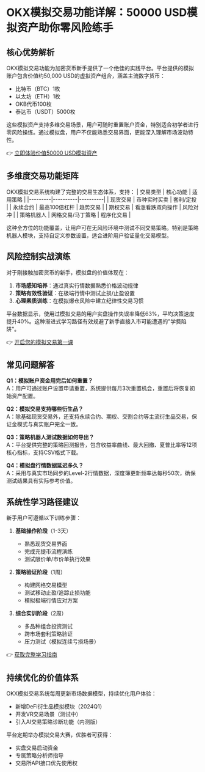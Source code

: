 # OKX模拟交易功能详解：50000 USD模拟资产助你零风险练手

## 核心优势解析
OKX模拟交易功能为加密货币新手提供了一个绝佳的实践平台。平台提供的模拟账户包含价值约50,000 USD的虚拟资产组合，涵盖主流数字货币：
- 比特币（BTC）1枚
- 以太坊（ETH）1枚
- OKB代币100枚
- 泰达币（USDT）5000枚

这些模拟资产支持多维交易场景，用户可随时重置账户资金，特别适合初学者进行零风险操练。通过模拟盘，用户不仅能熟悉交易界面，更能深入理解市场波动特性。

👉 [立即体验价值50000 USD模拟资产](https://bit.ly/okx_welcome)

## 多维度交易功能矩阵
OKX模拟交易系统构建了完整的交易生态体系，支持：
| 交易类型 | 核心功能 | 适用策略 |
|---------|----------|----------|
| 现货交易 | 币种实时买卖 | 套利/定投 |
| 永续合约 | 最高100倍杠杆 | 趋势交易 |
| 期权交易 | 看涨看跌双向操作 | 风险对冲 |
| 策略机器人 | 网格交易/马丁策略 | 程序化交易 |

这种全方位的功能覆盖，让用户可在无风险环境中测试不同交易策略。特别是策略机器人模块，支持自定义参数设置，适合进阶用户验证量化交易模型。

## 风险控制实战演练
对于刚接触加密货币的新手，模拟盘的价值体现在：
1. **市场感知培养**：通过真实行情数据熟悉价格波动规律
2. **策略有效性验证**：在极端行情中测试止损/止盈设置
3. **心理素质训练**：在模拟爆仓风险中建立纪律性交易习惯

平台数据显示，使用过模拟交易的用户实盘操作失误率降低63%，平均决策速度提升40%。这种渐进式学习路径有效规避了新手直接入市可能遭遇的"学费陷阱"。

👉 [开启您的模拟交易第一课](https://bit.ly/okx_welcome)

## 常见问题解答
**Q1：模拟账户资金用完后如何重置？**  
A：用户可通过账户设置申请重置，系统提供每月3次重置机会，重置后将恢复初始资产配置。

**Q2：模拟交易支持哪些衍生品？**  
A：除基础现货交易外，还支持永续合约、期权、交割合约等主流衍生品交易，保证金模式与真实账户完全一致。

**Q3：策略机器人测试数据如何导出？**  
A：平台提供完整的策略回测报告，包含收益率曲线、最大回撤、夏普比率等12项核心指标，支持CSV格式下载。

**Q4：模拟盘行情数据延迟多久？**  
A：采用与真实市场同步的Level-2行情数据，深度簿更新频率达每秒50次，确保测试结果具有实际参考价值。

## 系统性学习路径建议
新手用户可遵循以下训练步骤：
1. **基础操作阶段**（1-3天）
   - 熟悉现货交易界面
   - 完成充提币流程演练
   - 测试限价单/市价单执行效果

2. **策略验证阶段**（1周）
   - 构建网格交易模型
   - 测试移动止盈/追踪止损功能
   - 模拟极端行情应对方案

3. **综合实训阶段**（2周）
   - 多品种组合投资测试
   - 跨市场套利策略验证
   - 压力测试（模拟连续亏损场景）

👉 [获取完整学习指南](https://bit.ly/okx_welcome)

## 持续优化的价值体系
OKX模拟交易系统每周更新市场数据模型，持续优化用户体验：
- 新增DeFi衍生品模拟模块（2024Q1）
- 开发VR交易场景（测试中）
- 引入AI交易策略诊断功能（内测版）

平台定期举办模拟交易大赛，优胜者可获得：
- 实盘交易启动资金
- 专属策略分析师指导
- 交易所API接口优先使用权
